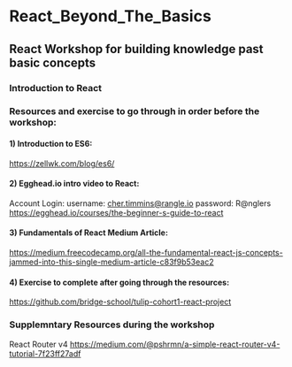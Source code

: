 # React_Beyond_The_Basics
## React Workshop for building knowledge past basic concepts


### Introduction to React
### Resources and exercise to go through in order before the workshop:

#### 1) Introduction to ES6:
https://zellwk.com/blog/es6/

#### 2) Egghead.io intro video to React:
Account Login:
username: cher.timmins@rangle.io	password: R@nglers	
https://egghead.io/courses/the-beginner-s-guide-to-react

#### 3) Fundamentals of React Medium Article:
https://medium.freecodecamp.org/all-the-fundamental-react-js-concepts-jammed-into-this-single-medium-article-c83f9b53eac2

#### 4) Exercise to complete after going through the resources:
https://github.com/bridge-school/tulip-cohort1-react-project





### Supplemntary Resources during the workshop

React Router v4
https://medium.com/@pshrmn/a-simple-react-router-v4-tutorial-7f23ff27adf


